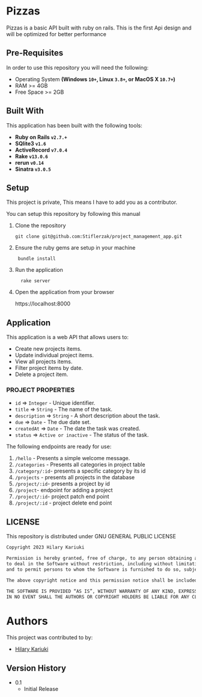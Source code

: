 # Pizzas
Pizzas is a basic API built with ruby on rails. 
This is the first Api design and will be optimized for better performance

## Pre-Requisites
In order to use this repository you will need the following:

- Operating System **(Windows `10+`, Linux `3.8+`, or MacOS X `10.7+`)**
- RAM >= 4GB
- Free Space >= 2GB

## Built With
This application has been built with the following tools:

- **Ruby on Rails `v2.7.+`**
- **SQlite3 `v1.6`**
- **ActiveRecord `v7.0.4`**
- **Rake `v13.0.6`**
- **rerun `v0.14`**
- **Sinatra `v3.0.5`**

## Setup
This project is private, This means I have to add you as a contributor.

You can setup this repository by following this manual

1. Clone the repository
    
       git clone git@github.com:Stiflerzak/project_management_app.git
   
2. Ensure the ruby gems are setup in your machine
    
        bundle install
  
3. Run the application
   
         rake server
    
4. Open the application from your browser
    
   https://localhost:8000
   
   
## Application
This application is a web API that allows users to:
- Create new projects items.
- Update individual project items.
- View all projects items.
- Filter project items by date.
- Delete a project item.

###     PROJECT PROPERTIES
- `id` => `Integer` - Unique identifier.
- `title` => `String` - The name of the task.
- `description` => `String` - A short description about the task.
- `due` => `Date` - The due date set.
- `createdAt` => `Date` - The date the task was created.
- `status` => `Active or inactive` - The status of the task.


The following endpoints are ready for use:
1. `/hello` - Presents a simple welcome message.
2. `/categories` - Presents all categories in project table
3. `/category/:id`- presents a specific category by its id
4. `/projects` - presents all projects in the database
5. `/project/:id`- presents a project by id
6. `/project`- endpoint for adding a project
7. `/project/:id`- project patch end point
8. `/project/:id` -  project delete end point

## LICENSE
This repository is distributed under  GNU GENERAL PUBLIC LICENSE

```markdown
Copyright 2023 Hilary Kariuki

Permission is hereby granted, free of charge, to any person obtaining a copy of this software and associated documentation files (the “Software”), 
to deal in the Software without restriction, including without limitation the rights to use, copy, modify, merge, publish, distribute, sublicense, and/or sell copies of the Software, 
and to permit persons to whom the Software is furnished to do so, subject to the following conditions:

The above copyright notice and this permission notice shall be included in all copies or substantial portions of the Software.

THE SOFTWARE IS PROVIDED “AS IS”, WITHOUT WARRANTY OF ANY KIND, EXPRESS OR IMPLIED, INCLUDING BUT NOT LIMITED TO THE WARRANTIES OF MERCHANTABILITY, FITNESS FOR A PARTICULAR PURPOSE AND NONINFRINGEMENT. 
IN NO EVENT SHALL THE AUTHORS OR COPYRIGHT HOLDERS BE LIABLE FOR ANY CLAIM, DAMAGES OR OTHER LIABILITY, WHETHER IN AN ACTION OF CONTRACT, TORT OR OTHERWISE, ARISING FROM, OUT OF OR IN CONNECTION WITH THE SOFTWARE OR THE USE OR OTHER DEALINGS IN THE SOFTWARE.
```
# Authors
This project was contributed to by:
- [Hilary Kariuki](https://github.com/Stiflerzak/)

## Version History

* 0.1
    * Initial Release